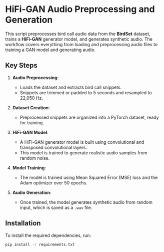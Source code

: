 # HiFi-GAN Audio Preprocessing and Generation

This script preprocesses bird call audio data from the **BirdSet** dataset, trains a **HiFi-GAN** generator model, and generates synthetic audio. The workflow covers everything from loading and preprocessing audio files to training a GAN model and generating audio.

## Key Steps

1. **Audio Preprocessing**:
   - Loads the dataset and extracts bird call snippets.
   - Snippets are trimmed or padded to 5 seconds and resampled to 22,050 Hz.

2. **Dataset Creation**:
   - Preprocessed snippets are organized into a PyTorch dataset, ready for training.

3. **HiFi-GAN Model**:
   - A HiFi-GAN generator model is built using convolutional and transposed convolutional layers.
   - This model is trained to generate realistic audio samples from random noise.

4. **Model Training**:
   - The model is trained using Mean Squared Error (MSE) loss and the Adam optimizer over 50 epochs.

5. **Audio Generation**:
   - Once trained, the model generates synthetic audio from random input, which is saved as a `.wav` file.

## Installation

To install the required dependencies, run:

```bash
pip install -r requirements.txt
